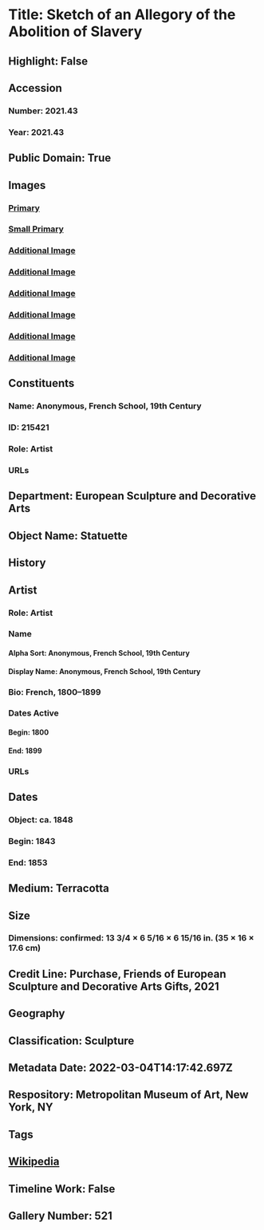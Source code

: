 # Title: Sketch of an Allegory of the Abolition of Slavery
## Highlight: False
## Accession
### Number: 2021.43
### Year: 2021.43
## Public Domain: True
## Images
### [Primary](https://images.metmuseum.org/CRDImages/es/original/DP-21676-037.jpg)
### [Small Primary](https://images.metmuseum.org/CRDImages/es/web-large/DP-21676-037.jpg)
### [Additional Image](https://images.metmuseum.org/CRDImages/es/original/DP-21676-079.jpg)
### [Additional Image](https://images.metmuseum.org/CRDImages/es/original/DP-21676-078.jpg)
### [Additional Image](https://images.metmuseum.org/CRDImages/es/original/DP-21676-077.jpg)
### [Additional Image](https://images.metmuseum.org/CRDImages/es/original/DP-21676-076.jpg)
### [Additional Image](https://images.metmuseum.org/CRDImages/es/original/DP-21676-038.jpg)
### [Additional Image](https://images.metmuseum.org/CRDImages/es/original/DP-21676-080.jpg)
## Constituents
### Name: Anonymous, French School, 19th Century
### ID: 215421
### Role: Artist
### URLs
## Department: European Sculpture and Decorative Arts
## Object Name: Statuette
## History
## Artist
### Role: Artist
### Name
#### Alpha Sort: Anonymous, French School, 19th Century
#### Display Name: Anonymous, French School, 19th Century
### Bio: French, 1800–1899
### Dates Active
#### Begin: 1800
#### End: 1899
### URLs
## Dates
### Object: ca. 1848
### Begin: 1843
### End: 1853
## Medium: Terracotta
## Size
### Dimensions: confirmed: 13 3/4 × 6 5/16 × 6 15/16 in. (35 × 16 × 17.6 cm)
## Credit Line: Purchase, Friends of European Sculpture and Decorative Arts Gifts, 2021
## Geography
## Classification: Sculpture
## Metadata Date: 2022-03-04T14:17:42.697Z
## Respository: Metropolitan Museum of Art, New York, NY
## Tags
## [Wikipedia](https://www.wikidata.org/wiki/Q111091366)
## Timeline Work: False
## Gallery Number: 521